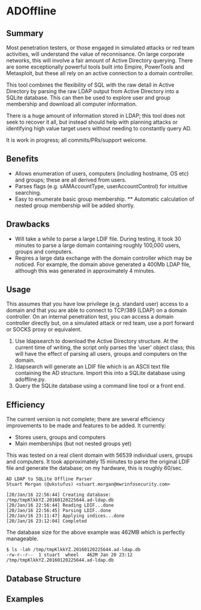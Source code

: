 # ADOffline

## Summary

Most penetration testers, or those engaged in simulated attacks or red team activities, will understand the value of reconnisance. On large corporate networks, this will involve a fair amount of Active Directory querying. There are some exceptionally powerful tools built into Empire, PowerTools and Metasploit, but these all rely on an active connection to a domain controller.

This tool combines the flexibility of SQL with the raw detail in Active Directory by parsing the raw LDAP output from Active Directory into a SQLite database. This can then be used to explore user and group membership and download all computer information.

There is a huge amount of information stored in LDAP; this tool does not seek to recover it all, but instead should help with planning attacks or identifying high value target users without needing to constantly query AD.

It is work in progress; all commits/PRs/support welcome. 

## Benefits

* Allows enumeration of users, computers (including hostname, OS etc) and groups; these are all derived from users.
* Parses flags (e.g. sAMAccountType, userAccountControl) for intuitive searching.
* Easy to enumerate basic group membership.
** Automatic calculation of nested group membership will be added shortly.

## Drawbacks

* Will take a while to parse a large LDIF file. During testing, it took 30 minutes to parse a large domain containing roughly 100,000 users, groups and computers.
* Reqires a large data exchange with the domain controller which may be noticed. For example, the domain above generated a 400Mb LDAP file, although this was generated in approximately 4 minutes.

## Usage

This assumes that you have low privilege (e.g. standard user) access to a domain and that you are able to connect to TCP/389 (LDAP) on a domain controller. On an internal penetration test, you can access a domain controller directly but, on a simulated attack or red team, use a port forward or SOCKS proxy or equivalent.

1. Use ldapsearch to download the Active Directory structure. At the current time of writing, the script only parses the 'user' object class; this will have the effect of parsing all users, groups and computers on the domain.
2. ldapsearch will generate an LDIF file which is an ASCII text file containing the AD structure. Import this into a SQLite database using adoffline.py.
3. Query the SQLite database using a command line tool or a front end.

## Efficiency

The current version is not complete; there are several efficiency improvements to be made and features to be added. It currently:

* Stores users, groups and computers
* Main memberships (but not nested groups yet)

This was tested on a real client domain with 56539 individual users, groups and computers. It took approximately 15 minutes to parse the original LDIF file and generate the database; on my hardware, this is roughly 60/sec.

```
AD LDAP to SQLite Offline Parser
Stuart Morgan (@ukstufus) <stuart.morgan@mwrinfosecurity.com>

[20/Jan/16 22:56:44] Creating database: /tmp/tmpKlkkYZ.20160120225644.ad-ldap.db
[20/Jan/16 22:56:44] Reading LDIF...done
[20/Jan/16 22:56:45] Parsing LDIF..done
[20/Jan/16 23:11:47] Applying indices...done
[20/Jan/16 23:12:04] Completed
```

The database size for the above example was 462MB which is perfectly manageable.

```
$ ls -lah /tmp/tmpKlkkYZ.20160120225644.ad-ldap.db
-rw-r--r--  1 stuart  wheel   462M Jan 20 23:12 /tmp/tmpKlkkYZ.20160120225644.ad-ldap.db
```

## Database Structure

## Examples
